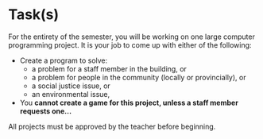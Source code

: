 # Task(s)

For the entirety of the semester, you will be working on one large computer programming project.  It is your job to come up with either of the following:
* Create a program to solve:
  * a problem for a staff member in the building, or
  * a problem for people in the community (locally or provincially), or
  * a social justice issue, or
  * an environmental issue, 
* You **cannot create a game for this project, unless a staff member requests one...**

All projects must be approved by the teacher before beginning.